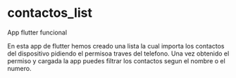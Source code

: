 # contactos_list
 App flutter funcional
 
 En esta app de flutter hemos creado una lista la cual importa los contactos del dispositivo pidiendo el permisoa traves del telefono.
 Una vez obtenido el permiso y cargada la app puedes filtrar los contactos segun el nombre o el numero.

